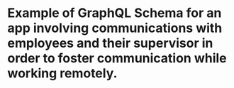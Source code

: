 # Example of GraphQL Schema for an app involving communications with employees and their supervisor in order to foster communication while working remotely. 
